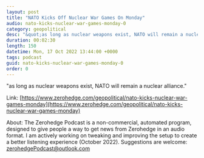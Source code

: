 ```yaml
---
layout: post
title: "NATO Kicks Off Nuclear War Games On Monday"
audio: nato-kicks-nuclear-war-games-monday-0
category: geopolitical
desc: "&quot;as long as nuclear weapons exist, NATO will remain a nuclear alliance.&quot; "
duration: 00:02:30
length: 150
datetime: Mon, 17 Oct 2022 13:44:00 +0000
tags: podcast
guid: nato-kicks-nuclear-war-games-monday-0
order: 0
---
```

&quot;as long as nuclear weapons exist, NATO will remain a nuclear alliance.&quot; 

Link: [https://www.zerohedge.com/geopolitical/nato-kicks-nuclear-war-games-monday](https://www.zerohedge.com/geopolitical/nato-kicks-nuclear-war-games-monday)

About: The Zerohedge Podcast is a non-commercial, automated program, designed to give people a way to get news from Zerohedge in an audio format.  I am actively working on tweaking and improving the setup to create a better listening experience (October 2022).  Suggestions are welcome: [zerohedgePodcast@outlook.com](mailto:zerohedgePodcast@outlook.com)